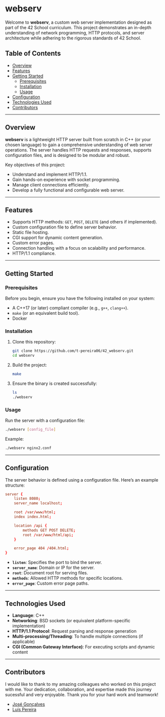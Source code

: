 # webserv

Welcome to **webserv**, a custom web server implementation designed as part of the 42 School curriculum. This project demonstrates an in-depth understanding of network programming, HTTP protocols, and server architecture while adhering to the rigorous standards of 42 School.

## Table of Contents

- [Overview](#overview)
- [Features](#features)
- [Getting Started](#getting-started)
  - [Prerequisites](#prerequisites)
  - [Installation](#installation)
  - [Usage](#usage)
- [Configuration](#configuration)
- [Technologies Used](#technologies-used)
- [Contributors](#contributors)

---

## Overview

**webserv** is a lightweight HTTP server built from scratch in C++ (or your chosen language) to gain a comprehensive understanding of web server operations. The server handles HTTP requests and responses, supports configuration files, and is designed to be modular and robust.

Key objectives of this project:
- Understand and implement HTTP/1.1.
- Gain hands-on experience with socket programming.
- Manage client connections efficiently.
- Develop a fully functional and configurable web server.

---

## Features

- Supports HTTP methods: `GET`, `POST`, `DELETE` (and others if implemented).
- Custom configuration file to define server behavior.
- Static file hosting.
- CGI support for dynamic content generation.
- Custom error pages.
- Connection handling with a focus on scalability and performance.
- HTTP/1.1 compliance.

---

## Getting Started

### Prerequisites

Before you begin, ensure you have the following installed on your system:

- A C++17 (or later) compliant compiler (e.g., `g++`, `clang++`).
- `make` (or an equivalent build tool).
- Docker

### Installation

1. Clone this repository:
   ```bash
   git clone https://github.com/t-pereira06/42_webserv.git
   cd webserv
   ```

2. Build the project:
   ```bash
   make
   ```

3. Ensure the binary is created successfully:
   ```bash
   ls
   ./webserv
   ```

### Usage

Run the server with a configuration file:
```bash
./webserv [config_file]
```

Example:
```bash
./webserv nginx2.conf
```

---

## Configuration

The server behavior is defined using a configuration file. Here’s an example structure:

```conf
server {
    listen 8080;
    server_name localhost;

    root /var/www/html;
    index index.html;

    location /api {
        methods GET POST DELETE;
        root /var/www/html/api;
    }

    error_page 404 /404.html;
}
```

- **`listen`**: Specifies the port to bind the server.
- **`server_name`**: Domain or IP for the server.
- **`root`**: Document root for serving files.
- **`methods`**: Allowed HTTP methods for specific locations.
- **`error_page`**: Custom error page paths.

---

## Technologies Used

- **Language**: C++
- **Networking**: BSD sockets (or equivalent platform-specific implementation)
- **HTTP/1.1 Protocol**: Request parsing and response generation
- **Multi-processing/Threading**: To handle multiple connections (if applicable)
- **CGI (Common Gateway Interface)**: For executing scripts and dynamic content

---

## Contributors

I would like to thank to my amazing colleagues who worked on this project with me. Your dedication, collaboration, and expertise made this journey sucessful and very enjoyable. Thank you for your hard work and teamwork!
- [José Gonçalves](https://github.com/lubuper)
- [Luís Pereira](https://github.com/ZPedro99)
